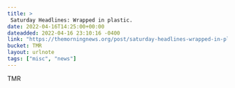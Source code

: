 ```yaml
---
title: > 
 Saturday Headlines: Wrapped in plastic.
date: 2022-04-16T14:25:00+00:00
dateadded: 2022-04-16 23:10:16 -0400
link: "https://themorningnews.org/post/saturday-headlines-wrapped-in-plastic"
bucket: TMR
layout: urlnote
tags: ["misc", "news"]
--- 
```


 
  
    
    
    


 <!-- end excerpt --> 
<div class='bucket'><a class='internal-link' src='_notes/buckets/TMR'>TMR</a></div> 
